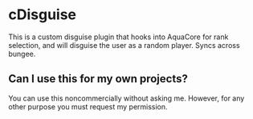 # cDisguise
This is a custom disguise plugin that hooks into AquaCore for rank selection, and will disguise the user as a random player. Syncs across bungee.

## Can I use this for my own projects?
You can use this noncommercially without asking me. However, for any other purpose you must request my permission.
